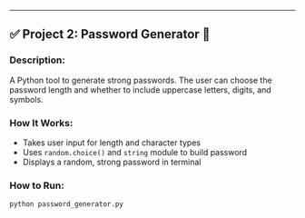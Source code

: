 ---

## ✅ Project 2: Password Generator 🔐

### Description:
A Python tool to generate strong passwords. The user can choose the password length and whether to include uppercase letters, digits, and symbols.

### How It Works:
- Takes user input for length and character types
- Uses `random.choice()` and `string` module to build password
- Displays a random, strong password in terminal

### How to Run:
```bash
python password_generator.py
